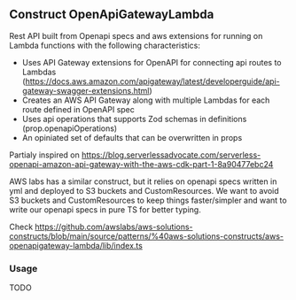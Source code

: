 ## Construct OpenApiGatewayLambda

Rest API built from Openapi specs and aws extensions for running on Lambda functions with the following characteristics:
  - Uses API Gateway extensions for OpenAPI for connecting api routes to Lambdas (https://docs.aws.amazon.com/apigateway/latest/developerguide/api-gateway-swagger-extensions.html)
  - Creates an AWS API Gateway along with multiple Lambdas for each route defined in OpenAPI spec
  - Uses api operations that supports Zod schemas in definitions (prop.openapiOperations)
  - An opiniated set of defaults that can be overwritten in props
 
Partialy inspired on https://blog.serverlessadvocate.com/serverless-openapi-amazon-api-gateway-with-the-aws-cdk-part-1-8a90477ebc24

AWS labs has a similar construct, but it relies on openapi specs written in yml and deployed to S3 buckets and CustomResources. We want to avoid S3 buckets and CustomResources to keep things faster/simpler and want to write our openapi specs in pure TS for better typing.

Check https://github.com/awslabs/aws-solutions-constructs/blob/main/source/patterns/%40aws-solutions-constructs/aws-openapigateway-lambda/lib/index.ts

### Usage

TODO

